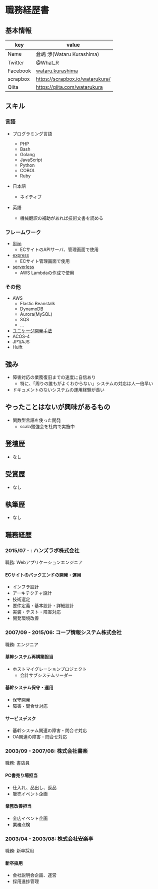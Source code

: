 # 職務経歴書

## 基本情報

|key|value|
|---|-----|
|Name|倉嶋 渉(Wataru Kurashima)|
|Twitter|[@What_R](https://twitter.com/What_R)|
|Facebook|[wataru.kurashima](https://www.facebook.com/wataru.kurashima)|
|scrapbox|https://scrapbox.io/watarukura/|
|Qiita|https://qiita.com/watarukura|

## スキル

### 言語

- プログラミング言語
  - PHP
  - Bash
  - Golang
  - JavaScript
  - Python
  - COBOL
  - Ruby

- 日本語
  - ネイティブ
- 英語
  - 機械翻訳の補助があれば技術文書を読める

### フレームワーク

- [Slim](https://www.slimframework.com/)
  - ECサイトのAPIサーバ、管理画面で使用
- [express](https://expressjs.com/ja/)
  - ECサイト管理画面で使用
- [serverless](https://serverless.com/)
  - AWS Lambdaの作成で使用

### その他

- AWS
  - Elastic Beanstalk
  - DynamoDB
  - Aurora(MySQL)
  - SQS
  - ...
- [ユニケージ開発手法](https://www.usp-lab.com/methodology.html)
- ACOS-4
- JP1/AJS
- Hulft

## 強み

- 障害対応の業務復旧までの速度に自信あり
  - 特に、「周りの誰もがよくわからない」システムの対応は人一倍早い
- ドキュメントのないシステムの運用経験が長い

## やったことはないが興味があるもの

- 関数型言語を使った開発
  - scala勉強会を社内で実施中

## 登壇歴

- なし

## 受賞歴

- なし

## 執筆歴

- なし

## 職務経歴

### 2015/07 - : ハンズラボ株式会社

職務: Webアプリケーションエンジニア

#### ECサイトのバックエンドの開発・運用

- インフラ設計
- アーキテクチャ設計
- 技術選定
- 要件定義・基本設計・詳細設計
- 実装・テスト・障害対応
- 開発環境改善

### 2007/09 - 2015/06: コープ情報システム株式会社

職務: エンジニア

#### 基幹システム再構築担当

- ホストマイグレーションプロジェクト
  - 会計サブシステムリーダー

#### 基幹システム保守・運用

- 保守開発
- 障害・問合せ対応

#### サービスデスク

- 基幹システム関連の障害・問合せ対応
- OA関連の障害・問合せ対応

### 2003/09 - 2007/08: 株式会社書楽

職務: 書店員

#### PC書売り場担当

- 仕入れ、品出し、返品
- 販売イベント企画

#### 業務改善担当

- 全店イベント企画
- 業務点検

### 2003/04 - 2003/08: 株式会社安楽亭

職務: 新卒採用

#### 新卒採用

- 会社説明会企画、運営
- 採用進捗管理
